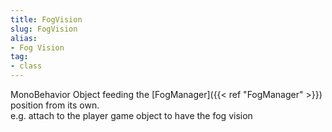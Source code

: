 ```yaml
---
title: FogVision
slug: FogVision
alias: 
- Fog Vision
tag: 
- class
---
```

MonoBehavior Object feeding the [FogManager]({{< ref "FogManager" >}}) position from its own.\
e.g. attach to the player game object to have the fog vision
